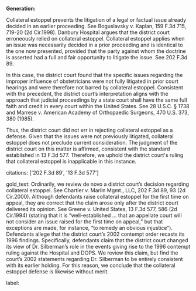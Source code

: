 **Generation:**

Collateral estoppel prevents the litigation of a legal or factual issue already decided in an earlier proceeding. See Boguslavsky v. Kaplan, 159 F.3d 715, 719-20 (2d Cir.1998). Danbury Hospital argues that the district court erroneously relied on collateral estoppel. Collateral estoppel applies when an issue was necessarily decided in a prior proceeding and is identical to the one now presented, provided that the party against whom the doctrine is asserted had a full and fair opportunity to litigate the issue. See 202 F.3d 89. 

In this case, the district court found that the specific issues regarding the improper influence of obstetricians were not fully litigated in prior court hearings and were therefore not barred by collateral estoppel. Consistent with the precedent, the district court’s interpretation aligns with the approach that judicial proceedings by a state court shall have the same full faith and credit in every court within the United States. See 28 U.S.C. § 1738 and Marrese v. American Academy of Orthopaedic Surgeons, 470 U.S. 373, 380 (1985).

Thus, the district court did not err in rejecting collateral estoppel as a defense. Given that the issues were not previously litigated, collateral estoppel does not preclude current consideration. The judgment of the district court on this matter is affirmed, consistent with the standard established in 13 F.3d 577. Therefore, we uphold the district court's ruling that collateral estoppel is inapplicable in this instance.

citations: ['202 F.3d 89', '13 F.3d 577']

gold_text: Ordinarily, we review de novo a district court’s decision regarding collateral estoppel. See Chartier v. Marlin Mgmt., LLC, 202 F.3d 89, 93 (2d Cir.2000). Although defendants raise collateral estoppel for the first time on appeal, they are correct that the claim arose only after the district court delivered its opinion. See Greene v. United States, 13 F.3d 577, 586 (2d Cir.1994) (stating that it is “well-established ... that an appellate court will not consider an issue raised for the first time on appeal,” but that exceptions are made, for instance, “to remedy an obvious injustice”). Defendants allege that the district court’s 2002 contempt order recasts its 1996 findings. Specifically, defendants claim that the district court changed its view of Dr. Silberman’s role in the events giving rise to the 1996 contempt ruling against the Hospital and DOPS. We review this claim, but find the court’s 2002 statements regarding Dr. Silberman to be entirely consistent with its earlier holding. For this reason, we conclude that the collateral estoppel defense is likewise without merit.

label: 